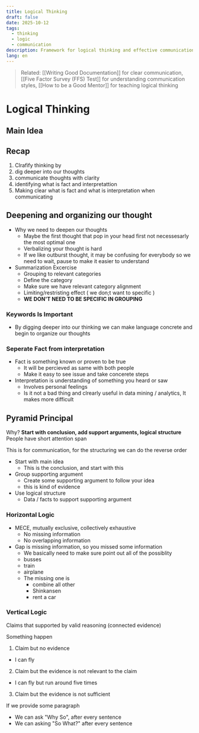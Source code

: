 ```yaml
---
title: Logical Thinking
draft: false
date: 2025-10-12
tags:
  - thinking
  - logic
  - communication
description: Framework for logical thinking and effective communication
lang: en
---
```


> Related: [[Writing Good Documentation]] for clear communication, [[Five Factor Survey (FFS) Test]] for understanding communication styles, [[How to be a Good Mentor]] for teaching logical thinking

# Logical Thinking

## Main Idea

## Recap

1. Clrafify thinking by
1. dig deeper into our thoughts
2. communicate thoughts with clarity
1. identifying what is fact and interpretattion
2. Making clear what is fact and what is interpretation when communicating

## Deepening and organizing our thought

- Why we need to deepen our thoughts
  - Maybe the first thought that pop in your head first not necessesarly the most optimal one
  - Verbalizing your thought is hard
  - If we like outburst thought, it may be confusing for everybody so we need to wait, pause to make it easier to understand
- Summarization Excercise
  - Grouping  to relevant categories
  - Define the category
  - Make sure we have relevant category alignment
  - Limiting/restristing effect ( we don;t want to specific )
  - **WE DON'T NEED TO BE SPECIFIC IN GROUPING**

### Keywords Is Important

- By digging deeper into our thinking we can make language concrete and begin to organize our thoughts

### Seperate Fact from interpretation

- Fact is something known or proven to be true
  - It will be percieved as same with both people
  - Make it easy to see issue and take concerete steps
- Interpretation is understanding of something you heard or saw
  - Involves personal feelings
  - Is it not a bad thing and clrearly useful in data mining / analytics, It makes more difficult

## Pyramid Principal

Why? **Start with conclusion, add support arguments, logical structure**
People have short attention span

This is for communication, for the structuring we can do the reverse order

- Start with main idea
  - This is the conclusion, and start with this
- Group supporting argument
  - Create some supporting argument to follow your idea
  - this is kind of evidence
- Use logical structure
  - Data / facts to support supporting argument

### Horizontal Logic

- MECE, mutually exclusive, collectively exhaustive
  - No missing information
  - No overlapping information
- Gap is missing information, so you missed some information
  - We basically need to make sure point out all of the possiblity
  - busses
  - train
  - airplane
  - The missing one is
    - combine all other
    - Shinkansen
    - rent a car

### Vertical Logic

Claims that supported by valid reasoning (connected evidence)

Something happen

1. Claim but no evidence

- I can fly

2. Claim but the evidence is not relevant to the claim

- I can fly but run around five times

3. Claim but the evidence is not sufficient

If we provide some paragraph

- We can ask "Why So", after every sentence
- We can asking "So What?" after every sentence
